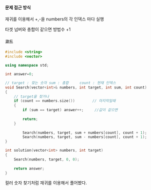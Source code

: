 #### 문제 접근 방식

재귀를 이용해서 +,-을  numbers의 각 인덱스 마다 실행

타겟 넘버와 총합이 같으면 방법수 +1 

#### 코드

```c++
#include <string>
#include <vector>

using namespace std;

int answer=0;

// target : 찾는 숫자 sum : 총합     count : 현재 인덱스
void Search(vector<int>& numbers, int target, int sum, int count)
{
    // target을 찾거나
    if (count == numbers.size())        // 마지막일때
    {
        if (sum == target) answer++;     //값이 같으면 
        
        return;
    }
        
        Search(numbers, target, sum + numbers[count], count + 1); 
        Search(numbers, target, sum - numbers[count], count + 1);
}

int solution(vector<int> numbers, int target) 
{
    Search(numbers, target, 0, 0);
    
    return answer;
}
```



컬러 숫자 찾기처럼 재귀를 이용해서 풀어봤다.
